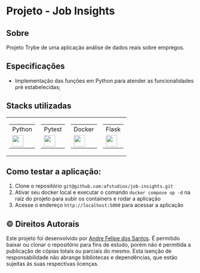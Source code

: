 
# Projeto - Job Insights

## Sobre
Projeto Trybe de uma aplicação análise de dados reais sobre empregos.<br>


## Especificações

- Implementação das funções em Python para atender as funcionalidades pré estabelecidas;


## Stacks utilizadas
<table>
    <tr>
        <td>
            <table>
                <tr>
                    <td>Python</td>
                </tr>
                <tr>
                    <td>
                        <img 
                            width="30"
                            src="https://devicons.railway.app/python?variant=color" 
                        >
                    </td>
                </tr>
            </table>
        </td>
        <td>
            <table>
                <tr>
                    <td>Pytest</td>
                </tr>
                <tr>
                    <td>
                        <img 
                            width="30"
                            src="https://devicons.railway.app/pytest?variant=light" 
                        >
                    </td>
                </tr>
            </table>
        </td>
        <td>
            <table>
                <tr>
                    <td>Docker</td>
                </tr>
                <tr>
                    <td>
                        <img 
                            width="30"
                            src="https://devicons.railway.app/docker?variant=light" 
                        >
                    </td>
                </tr>
            </table>
        </td>
        <td>
            <table>
                <tr>
                    <td>Flask</td>
                </tr>
                <tr>
                    <td>
                        <img 
                            width="30"
                            src="https://devicons.railway.app/flask?variant=light" 
                        >
                    </td>
                </tr>
            </table>
        </td>
    </tr>
</table>






## Como testar a aplicação:

1. Clone o repositório  `git@github.com:afstudiox/job-insights.git`
2. Ativar seu docker local e executar o comando `docker compose up -d` na raiz do projeto para subir os containers e rodar a aplicação
3. Acesse o endereço `http://localhost:5000` para acessar a aplicação



## ©️ Direitos Autorais
Este projeto foi desenvolvido por [Andre Felipe dos Santos](https://www.linkedin.com/in/afelipes/). 
É permitido baixar ou clonar o repositório para fins de estudo, porém não é permitida a publicação de cópias totais ou parciais do mesmo. 
Esta isenção de responsabilidade não abrange bibliotecas e dependências, que estão sujeitas às suas respectivas licenças.

